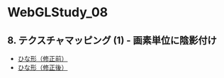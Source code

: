 # WebGLStudy_08

## 8. テクスチャマッピング (1) - 画素単位に陰影付け
- [ひな形（修正前）](./before.html)
- [ひな形（修正後）](./after.html)
